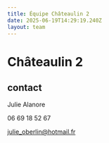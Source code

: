 ```yaml
---
title: Équipe Châteaulin 2
date: 2025-06-19T14:29:19.240Z
layout: team
---
```


# Châteaulin 2



## contact 

Julie Alanore

06 69 18 52 67

julie_oberlin@hotmail.fr

